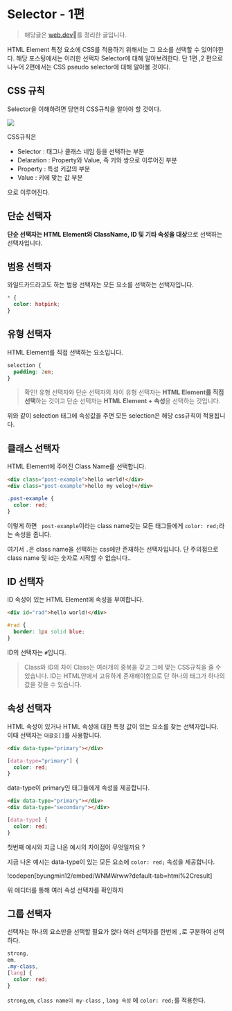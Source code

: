 # Selector - 1편

> 해당글은 [web.dev](https://web.dev/learn/css/selectors/)를 정리한 글입니다.

HTML Element 특정 요소에 CSS를 적용하기 위해서는 그 요소를 선택할 수 있어야한다. 해당 포스팅에서는 이러한 선택자 Selector에 대해 알아보려한다. 단 1편 ,2 편으로 나누어 2편에서는 CSS pseudo selector에 대해 알아볼 것이다.

## CSS 규칙

Selector을 이해하려면 당연히 CSS규칙을 알아야 할 것이다.

![](https://velog.velcdn.com/images/kbm940526/post/21e57d19-dc89-43b6-959b-6ed7e87ef414/image.png)

CSS규칙은

- Selector : 태그나 클래스 네임 등을 선택하는 부분
- Delaration : Property와 Value, 즉 키와 쌍으로 이루어진 부분
- Property : 특성 키값의 부분
- Value : 키에 맞는 값 부분

으로 이루어진다.

## 단순 선택자

**단순 선택자는 HTML Element와 ClassName, ID 및 기타 속성을 대상**으로 선택하는 선택자입니다.

## 범용 선택자

와일드카드라고도 하는 범용 선택자는 모든 요소를 선택하는 선택자입니다.

```css
* {
  color: hotpink;
}
```

## 유형 선택자

HTML Element를 직접 선택하는 요소입니다.

```css
selection {
  padding: 2em;
}
```

> 확인!
> 유형 선택자와 단순 선택자의 차이
> 유형 선택자는 **HTML Element를 직접 선택**하는 것이고 단순 선택자는 **HTML Element + 속성**을 선택하는 것입니다.

위와 같이 selection 태그에 속성값을 주면 모든 selection은 해당 css규칙이 적용됩니다.

## 클래스 선택자

HTML Element에 주어진 Class Name를 선택합니다.

```html
<div class="post-example">hello world!</div>
<div class="post-example">hello my velog!</div>
```

```css
.post-example {
  color: red;
}
```

이렇게 하면 ` post-example`이라는 class name갖는 모든 태그들에게 `color: red;`라는 속성을 줍니다.

여기서 `.`은 class name을 선택하는 css에만 존재하는 선택자입니다. 단 주의점으로 class name 및 id는 숫자로 시작할 수 없습니다..

## ID 선택자

ID 속성이 있는 HTML Element에 속성을 부여합니다.

```html
<div id="rad">hello world!</div>
```

```css
#rad {
  border: 1px solid blue;
}
```

ID의 선택자는 `#`입니다.

> Class와 ID의 차이
> Class는 여러개의 중복을 갖고 그에 맞는 CSS규칙을 줄 수 있습니다.
> ID는 HTML안에서 고유하게 존재해야함으로 단 하나의 태그가 하나의 값을 갖을 수 있습니다.

## 속성 선택자

HTML 속성이 있거나 HTML 속성에 대한 특정 값이 있는 요소를 찾는 선택자입니다. 이때 선택자는 `대괄호[]`를 사용합니다.

```html
<div data-type="primary"></div>
```

```css
[data-type="primary"] {
  color: red;
}
```

data-type이 primary인 태그들에게 속성을 제공합니다.

```html
<div data-type="primary"></div>
<div data-type="secondary"></div>
```

```css
[data-type] {
  color: red;
}
```

첫번째 예시와 지금 나온 예시의 차이점이 무엇일까요 ?

지금 나온 예시는 data-type이 있는 모든 요소에 `color: red;` 속성을 제공합니다.

!codepen[byungmin12/embed/WNMWrww?default-tab=html%2Cresult]

위 에디터를 통해 여러 속성 선택자를 확인하자

## 그룹 선택자

선택자는 하나의 요소만을 선택할 필요가 없다 여러 선택자를 한번에 `,`로 구분하여 선택하다.

```css
strong,
em,
.my-class,
[lang] {
  color: red;
}
```

`strong`,`em`, `class name이 my-class` , `lang 속성` 에 `color: red;`를 적용한다.
